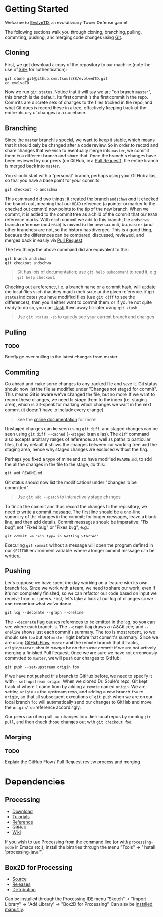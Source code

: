 # Getting Started

Welcome to [EvolveTD][wiki], an evolutionary Tower Defense game!

The following sections walk you through cloning, branching, pulling,
commiting, pushing, and merging code changes using
[Git](http://git-scm.com/).

## Cloning

First, we get download a copy of the repository to our machine (note
the use of [SSH][] for authentication):

	git clone git@github.com:tsoule88/evolvedTD.git
	cd evolveTD

Now we run `git status`. Notice that it will say we are "on branch
`master`", this branch is the default. Its first commit is the first
commit in the repo. Commits are discrete sets of changes to the files
tracked in the repo, and what Git does is record these in a tree,
effectively keeping track of the entire history of changes to a
codebase.

## Branching

Since the `master` branch is special, we want to keep it stable, which
means that it should only be changed after a code review. So in order
to record and share changes that we wish to eventually merge into
`master`, we commit them to a different branch and share that. Once
the branch's changes have been reviewed by our peers (on GitHub, in a
[Pull Request][pr]), the entire branch is merged back into `master`.

You should start with a "personal" branch, perhaps using your GitHub
alias, so that you have a base point for *your* commits:

    git checkout -b andschwa

This command did two things: it created the branch `andschwa` *and* it
checked the branch out, meaning that our `HEAD` reference (a pointer
or marker to the checked out commit) now points to the tip of the new
branch. When we commit, it is added to the commit tree as a child of
the commit that our `HEAD` reference marks. With each commit we add to
this branch, the `andschwa` branch reference (and `HEAD`) is moved to
the new commit, but `master` (and other branches) are not, so the
history has diverged. This is a good thing, because the differences
can be compared, discussed, reviewed, and merged back in easily via
[Pull Request][pr].

The two things the above command did are equivalent to this:

    git branch andschwa
    git checkout andschwa

> Git has lots of documentation; use `git help subcommand` to read it,
> e.g. `git help checkout`.

Checking out a reference, i.e. a branch name or a commit hash, will
update the local files such that they match their state at the given
reference. If `git status` indicates you have modified files (use `git
diff` to see the differences), then you'll either want to commit them,
or if you're not quite ready to do so, you can [stash][] them away for
later using `git stash`.

> Use `git status -sb` to quickly see your current branch and changes

## Pulling

### TODO

Briefly go over pulling in the latest changes from master

## Commiting

Go ahead and make some changes to any tracked file and save it. Git
status should now list the file as modified under "Changes not staged
for commit". This means Git is aware we've changed the file, but no
more. If we want to record these changes, we need to *stage* them to
the index (i.e. staging area), which is Git-speak for marking which
changes we want in the next commit (it doesn't have to include every
change).

> See the [online documentation][stage] for more!

Unstaged changes can be seen using `git diff`, and staged changes can
be seen using `git diff --cached` (`--staged` is an alias). The `diff`
command also accepts arbitrary ranges of references as well as paths
to particular files, but by default it shows the changes between our
working tree and the staging area, hence why staged changes are
excluded without the flag.

Perhaps you fixed a typo of mine and so have modified `README.md`, to
add the all the changes in the file to the stage, do this:

    git add README.md

Git status should now list the modifications under "Changes to be
committed".

> Use `git add --patch` to interactively stage changes

To finish the commit and thus record the changes to the repository, we
need to [write a commit message][commit]. The first line should be a
one-line summary of the changes in the commit; for longer messages,
leave a blank line, and then add details. Commit messages should be
imperative: "Fix bug", not "Fixed bug" or "Fixes bug", e.g.:

    git commit -m "Fix typo in Getting Started"

Executing `git commit` without a message will open the program defined
in our `$EDITOR` environment variable, where a longer commit message
can be written.

## Pushing

Let's suppose we have spent the day working on a feature with its own
branch `foo`. Since we work with a team, we need to share our work,
even if it's not completely finished, so we can refactor our code
based on input we receive from our peers. First, let's take a look at
our log of changes so we can remember what we've done:

    git log --decorate --graph --oneline

The `--decorate` flag causes references to be emitted in the log, so
you can see where each branch is. The `--graph` flag draws an ASCII
tree; and `--oneline` shows just each commit's summary. The top is
most recent, so we should see `foo` but *not* `master` right before
that commit's summary. Since we are using [GitHub Flow][flow],
`master` and the remote branch that it tracks, `origin/master`, should
*always* be on the same commit if we are not actively merging a
finished Pull Request. Once we are sure we have not erroneously
committed to `master`, we will push our changes to GitHub:

    git push --set-upstream origin foo

If we have not pushed this branch to GitHub before, we need to specify
it with `--set-upstream origin`. When we cloned Dr. Soule's repo, Git
kept track of where it came from by adding a `remote` named
`origin`. We are setting `origin` as the upstream repo, and adding a
new branch `foo` to `origin`, so that all subsequent executions of
`git push` when we are on our local branch `foo` will automatically
send our changes to GitHub and move the `origin/foo` reference
accordingly.

Our peers can then pull our changes into their local repos by running
`git pull`, and then check those changes out with `git checkout foo`.

## Merging

### TODO

Explain the GitHub Flow / Pull Request review process and merging

[wiki]: http://course.cs.uidaho.edu/wiki404/index.php/Main_Page
[ssh]: https://help.github.com/articles/generating-ssh-keys/
[pr]: https://help.github.com/articles/using-pull-requests/
[stash]: http://git-scm.com/book/en/v1/Git-Tools-Stashing
[stage]: http://git-scm.com/book/en/v2/Git-Basics-Recording-Changes-to-the-Repository
[commit]: http://tbaggery.com/2008/04/19/a-note-about-git-commit-messages.html
[flow]: https://guides.github.com/introduction/flow/index.html

# Dependencies

## Processing

- [Download](https://processing.org/download/)
- [Tutorials](https://processing.org/tutorials/)
- [Reference](https://processing.org/reference/)
- [GitHub](https://github.com/processing)
- [Wiki](https://github.com/processing/processing/wiki)

If you wish to use Processing from the command line (or with
`processing-mode` in Emacs etc.), install the binaries through the
menu "Tools" -> "Install 'processing-java'".

## Box2D for Processing

- [Source](https://github.com/shiffman/Box2D-for-Processing)
- [Releases](https://github.com/shiffman/Box2D-for-Processing/releases)
- [Distribution](https://github.com/shiffman/Box2D-for-Processing/releases/download/2.0/box2d_processing.zip)

Can be installed through the Processing IDE menu "Sketch" -> "Import
Library" -> "Add Library" -> "Box2D for Processing". Can also be
[installed manually][lib].

[lib]: https://github.com/processing/processing/wiki/How-to-Install-a-Contributed-Library
